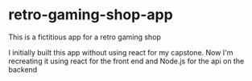# retro-gaming-shop-app
This is a fictitious app for a retro gaming shop

I initially built this app without using react for my capstone. Now I'm recreating it using react for the front end and Node.js for the api on the backend
